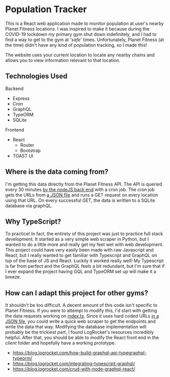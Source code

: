 # Population Tracker

This is a React web application made to monitor population at user's nearby Planet Fitness locations. I was inspired to make it because during the COVID-19 lockdown my primary gym shut down indefinitely, and I had to find a way to get to the gym at '*safe*' times. Unfortunately, Planet Fitness (at the time) didn't have any kind of population tracking, so I made this!

The website uses your current location to locate any nearby chains and allows you to view information relevant to that location.

## Technologies Used 
Backend
* Express
* Cron
* GraphQL
* TypeORM
* SQLite

Frontend
* React
    * Router
    * Bootstrap
* TOAST UI

## Where is the data coming from?
I'm getting this data directly from the Planet Fitness API. The API is queried every 30 minutes [by the nodeJS back end](https://github.com/BrianM0330/GymTracker/blob/main/src/index.ts) with a cron job. The cron job gets the URLs from [a JSON file](https://github.com/BrianM0330/GymTracker/blob/main/src/pf-api-urls.json) and runs a GET request on every location using that URL. On every successful GET, the data is written to a SQLite database via graphQL. 

## Why TypeScript?
To practice! In fact, the entirety of this project was just to practice full stack development. It started as a very simple web scraper in Python, but I wanted to do a little more and really get my feet wet with web development. This project could have very easily been made with raw Javascript and React, but I really wanted to get familiar with Typescript and GraphQL on top of the base of JS and React. Luckily it worked really well! My Typescript is far from perfect and the GraphQL feels a bit redundant, but I'm sure that if I ever expand the project having GQL and TypeORM set up will make it a breeze. 

## How can I adapt this project for other gyms?
It shouldn't be too difficult. A decent amount of this code isn't specific to Planet Fitness. If you were to attempt to modify this, I'd start with getting the data requests working on [index.ts](https://github.com/BrianM0330/GymTracker/blob/main/src/index.ts). Since it uses hard coded URLs [in a JSON file](https://github.com/BrianM0330/GymTracker/blob/main/src/pf-api-urls.json), you could write a quick web scraper to get the endpoints and write the data that way. Modifying the database implementation will probably be the trickiest part, I found LogRocket's resources incredibly helpful. After that, you should be able to modify the React front end in the *client* folder and hopefully have a working prototype.

* https://blog.logrocket.com/how-build-graphql-api-typegraphql-typeorm/
* https://blog.logrocket.com/integrating-typescript-graphql/
* https://blog.logrocket.com/crud-with-node-graphql-react/

